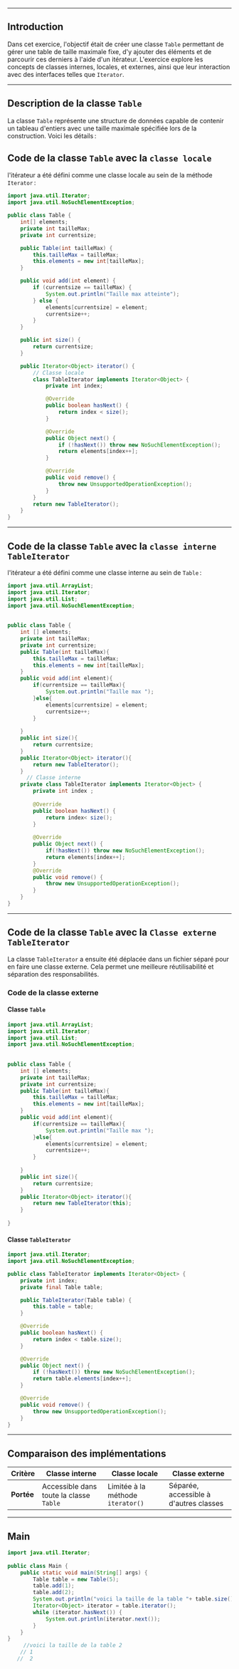 
---


## Introduction
Dans cet exercice, l'objectif était de créer une classe `Table` permettant de gérer une table de taille maximale fixe, d'y ajouter des éléments et de parcourir ces derniers à l'aide d'un itérateur. L'exercice explore les concepts de classes internes, locales, et externes, ainsi que leur interaction avec des interfaces telles que `Iterator`.

---

## Description de la classe `Table`

La classe `Table` représente une structure de données capable de contenir un tableau d'entiers avec une taille maximale spécifiée lors de la construction. Voici les détails :

## Code de la classe `Table` avec la `classe locale`
l'itérateur a été défini comme une classe locale au sein de la méthode `Iterator` :

```java
import java.util.Iterator;
import java.util.NoSuchElementException;

public class Table {
    int[] elements;
    private int tailleMax;
    private int currentsize;

    public Table(int tailleMax) {
        this.tailleMax = tailleMax;
        this.elements = new int[tailleMax];
    }

    public void add(int element) {
        if (currentsize == tailleMax) {
            System.out.println("Taille max atteinte");
        } else {
            elements[currentsize] = element;
            currentsize++;
        }
    }

    public int size() {
        return currentsize;
    }

    public Iterator<Object> iterator() {
        // Classe locale
        class TableIterator implements Iterator<Object> {
            private int index;

            @Override
            public boolean hasNext() {
                return index < size();
            }

            @Override
            public Object next() {
                if (!hasNext()) throw new NoSuchElementException();
                return elements[index++];
            }

            @Override
            public void remove() {
                throw new UnsupportedOperationException();
            }
        }
        return new TableIterator();
    }
}
```

---

##  Code de la classe `Table` avec la `classe interne TableIterator`

l'itérateur a été défini comme une classe interne au sein de `Table` :

```java
import java.util.ArrayList;  
import java.util.Iterator;  
import java.util.List;  
import java.util.NoSuchElementException;  
  
  
public class Table {  
    int [] elements;  
    private int tailleMax;  
    private int currentsize;  
    public Table(int tailleMax){  
        this.tailleMax = tailleMax;  
        this.elements = new int[tailleMax];  
    }  
    public void add(int element){  
        if(currentsize == tailleMax){  
            System.out.println("Taille max ");  
        }else{  
            elements[currentsize] = element;  
            currentsize++;  
        }  
  
    }  
    public int size(){  
        return currentsize;  
    }  
    public Iterator<Object> iterator(){  
        return new TableIterator();  
    } 
      // Classe interne
    private class TableIterator implements Iterator<Object> {  
        private int index ;  
  
        @Override  
        public boolean hasNext() {  
            return index< size();  
        }  
  
        @Override  
        public Object next() {  
            if(!hasNext()) throw new NoSuchElementException();  
            return elements[index++];  
        }  
        @Override  
        public void remove() {  
            throw new UnsupportedOperationException();  
        }  
    }  
}
```

---

##  Code de la classe `Table` avec la `Classe externe TableIterator`

La classe `TableIterator` a ensuite été déplacée dans un fichier séparé pour en faire une classe externe. Cela permet une meilleure réutilisabilité et séparation des responsabilités.

### Code de la classe externe

#### Classe `Table`
```java
import java.util.ArrayList;  
import java.util.Iterator;  
import java.util.List;  
import java.util.NoSuchElementException;  
  
  
public class Table {  
    int [] elements;  
    private int tailleMax;  
    private int currentsize;  
    public Table(int tailleMax){  
        this.tailleMax = tailleMax;  
        this.elements = new int[tailleMax];  
    }  
    public void add(int element){  
        if(currentsize == tailleMax){  
            System.out.println("Taille max ");  
        }else{  
            elements[currentsize] = element;  
            currentsize++;  
        }  
  
    }  
    public int size(){  
        return currentsize;  
    }  
    public Iterator<Object> iterator(){  
        return new TableIterator(this);  
    }  
    
}
```

#### Classe `TableIterator`

```java
import java.util.Iterator;
import java.util.NoSuchElementException;

public class TableIterator implements Iterator<Object> {
    private int index;
    private final Table table;

    public TableIterator(Table table) {
        this.table = table;
    }

    @Override
    public boolean hasNext() {
        return index < table.size();
    }

    @Override
    public Object next() {
        if (!hasNext()) throw new NoSuchElementException();
        return table.elements[index++];
    }

    @Override
    public void remove() {
        throw new UnsupportedOperationException();
    }
}
```

---

## Comparaison des implémentations

| **Critère**               | **Classe interne**                      | **Classe locale**                 | **Classe externe**                     |
| ------------------------- | --------------------------------------- | --------------------------------- | -------------------------------------- |
| **Portée**                | Accessible dans toute la classe `Table` | Limitée à la méthode `iterator()` | Séparée, accessible à d'autres classes |


---
## Main
```java
import java.util.Iterator;  
  
public class Main {  
    public static void main(String[] args) {  
        Table table = new Table(5);  
        table.add(1);  
        table.add(2);  
        System.out.println("voici la taille de la table "+ table.size());  
        Iterator<Object> iterator = table.iterator();  
        while (iterator.hasNext()) {  
            System.out.println(iterator.next());  
        }  
    }  
}
	 //voici la taille de la table 2
	// 1
   //  2
```